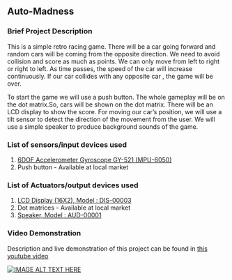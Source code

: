 ## Auto-Madness

### Brief Project Description
This is a simple retro racing game. There will be a car going forward and random cars will be coming from the opposite direction. We need to avoid collision and score as much as points. We can only move from left to right or right to left. As time passes, the speed of the car will increase continuously. If our car collides with any opposite car , the game will be over.

To start the game we will use a push button. The whole gameplay will be on the dot matrix.So, cars will be shown on the dot matrix. There will be an LCD display to show the score. For moving our car’s position, we will use a tilt sensor to detect the direction of the movement from the user. We will use a simple speaker to produce background sounds of the game. 

### List of sensors/input devices used
1. [6DOF Accelerometer Gyroscope GY-521 (MPU-6050)](https://www.techshopbd.com/product-categories/intertial/2188/6dof-accelerometer-gyroscope-gy-521-mpu-6050-techshop-bangladesh)
2. Push button - Available at local market

### List of Actuators/output devices used
1. [LCD Display (16X2), Model : DIS-00003](https://www.techshopbd.com/product-categories/lcd/254/lcd-display-16x2-techshop-bangladesh)
2. Dot matrices - Available at local market
3. [Speaker, Model : AUD-00001](https://www.techshopbd.com/product-categories/audio/1007/speaker-techshop-bangladesh)

### Video Demonstration
Description and live demonstration of this project can be found in [this youtube video](https://www.youtube.com/watch?v=7JMoSDt29jw)

[![IMAGE ALT TEXT HERE](https://img.youtube.com/vi/7JMoSDt29jw/3.jpg)](https://www.youtube.com/watch?v=7JMoSDt29jw)
